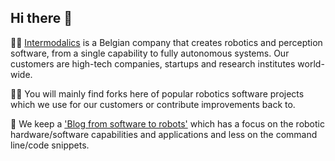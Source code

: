 ## Hi there 👋

🙋‍♀️ [Intermodalics](https://www.intermodalics.ai) is a Belgian company that creates robotics and perception software, from a single capability to fully autonomous systems.
Our customers are high-tech companies, startups and research institutes world-wide.

👩‍💻 You will mainly find forks here of popular robotics software projects which we use for our customers or contribute improvements back to.

🍿 We keep a ['Blog from software to robots'](https://www.intermodalics.ai/blog-on-robotic-software) which has a focus on the robotic hardware/software capabilities and applications and less on the command line/code snippets.

<!--

**Here are some ideas to get you started:**

🙋‍♀️ A short introduction - what is your organization all about?
🌈 Contribution guidelines - how can the community get involved?
👩‍💻 Useful resources - where can the community find your docs? Is there anything else the community should know?
🍿 Fun facts - what does your team eat for breakfast?
🧙 Remember, you can do mighty things with the power of [Markdown](https://docs.github.com/github/writing-on-github/getting-started-with-writing-and-formatting-on-github/basic-writing-and-formatting-syntax)
-->
